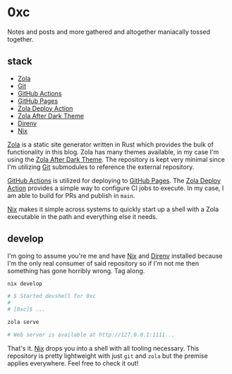 # 0xc

Notes and posts and more gathered and altogether maniacally tossed together.

## stack

- [Zola]
- [Git]
- [GitHub Actions]
- [GitHub Pages]
- [Zola Deploy Action]
- [Zola After Dark Theme]
- [Direnv]
- [Nix]

[Zola] is a static site generator written in Rust which provides the bulk of functionality in this blog. Zola has many themes available, in my case I'm using the [Zola After Dark Theme]. The repository is kept very minimal since I'm utilizing [Git] submodules to reference the external repository.

[GitHub Actions] is utilized for deploying to [GitHub Pages]. The [Zola Deploy Action] provides a simple way to configure CI jobs to execute. In my case, I am able to build for PRs and publish in `main`.

[Nix] makes it simple across systems to quickly start up a shell with a Zola executable in the path and everything else it needs.

## develop

I'm going to assume you're me and have [Nix] and [Direnv] installed because I'm the only real consumer of said repository so if I'm not me then something has gone horribly wrong. Tag along.

```bash
nix develop

# $ Started devshell for 0xc
#
# [0xc]$ ...

zola serve

# Web server is available at http://127.0.0.1:1111...
```

That's it. [Nix] drops you into a shell with all tooling necessary. This repository is pretty lightweight with just `git` and `zola` but the premise applies everywhere. Feel free to check it out!

<!-- References: in no particular order but maybe ascending -->

[Direnv]: https://direnv.net/
[Git]: https://git-scm.org
[GitHub Actions]: https://github.com/features/actions
[GitHub Pages]: https://pages.github.com/
[Nix]: https://nixos.org
[Zola After Dark Theme]: https://github.com/getzola/after-dark
[Zola Deploy Action]: https://github.com/shalzz/zola-deploy-action
[Zola]: https://getzola.org

